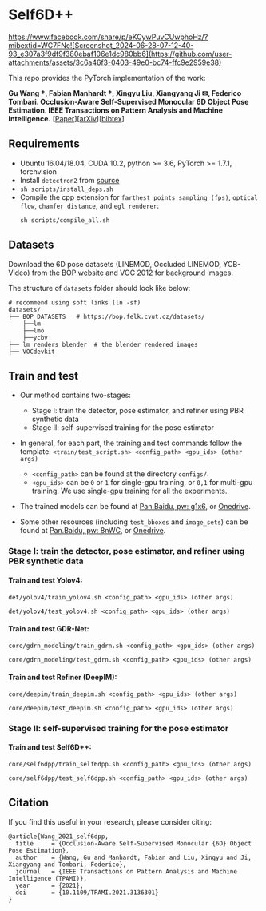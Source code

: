 # Self6D++
https://www.facebook.com/share/p/eKCywPuvCUwphoHz/?mibextid=WC7FNe![Screenshot_2024-06-28-07-12-40-93_e307a3f9df9f380ebaf106e1dc980bb6](https://github.com/user-attachments/assets/3c6a46f3-0403-49e0-bc74-ffc9e2959e38)

This repo provides the PyTorch implementation of the work:

**Gu Wang &dagger;, Fabian Manhardt &dagger;, Xingyu Liu, Xiangyang Ji &#9993;, Federico Tombari. Occlusion-Aware Self-Supervised Monocular 6D Object Pose Estimation. IEEE Transactions on Pattern Analysis and Machine Intelligence.**
[[Paper](https://doi.org/10.1109/TPAMI.2021.3136301)][[arXiv](https://arxiv.org/abs/2203.10339)][[bibtex](#Citation)]

## Requirements
* Ubuntu 16.04/18.04, CUDA 10.2, python >= 3.6, PyTorch >= 1.7.1, torchvision
* Install `detectron2` from [source](https://github.com/facebookresearch/detectron2)
* `sh scripts/install_deps.sh`
* Compile the cpp extension for `farthest points sampling (fps)`, `optical flow`, `chamfer distance`, and `egl renderer`:
    ```
    sh scripts/compile_all.sh
    ```

## Datasets
Download the 6D pose datasets (LINEMOD, Occluded LINEMOD, YCB-Video) from the
[BOP website](https://bop.felk.cvut.cz/datasets/) and
[VOC 2012](https://pjreddie.com/projects/pascal-voc-dataset-mirror/)
for background images.

The structure of `datasets` folder should look like below:
```
# recommend using soft links (ln -sf)
datasets/
├── BOP_DATASETS   # https://bop.felk.cvut.cz/datasets/
    ├──lm
    ├──lmo
    ├──ycbv
├── lm_renders_blender  # the blender rendered images
├── VOCdevkit
```

## Train and test
* Our method contains two-stages:
    * Stage I: train the detector, pose estimator, and refiner using PBR synthetic data
    * Stage II: self-supervised training for the pose estimator

* In general, for each part, the training and test commands follow the template:
```<train/test_script.sh> <config_path> <gpu_ids> (other args)```
    * `<config_path>` can be found at the directory `configs/`.
    * `<gpu_ids>` can be `0` or `1` for single-gpu training, or `0,1` for multi-gpu training. We use single-gpu training for all the experiments.

* The trained models can be found at [Pan.Baidu, pw: g1x6](https://pan.baidu.com/s/189T6j5OVFXiV7mbik441gQ?pwd=g1x6
), or [Onedrive](https://mailstsinghuaeducn-my.sharepoint.com/:f:/g/personal/liuxy21_mails_tsinghua_edu_cn/Eo_1M56pMMJHnIZa6M-VAqYB0z_01MIXrpXl6O2tjPQ4qA?e=uKYNkC).

* Some other resources (including `test_bboxes` and `image_sets`) can be found at [Pan.Baidu, pw: 8nWC](https://pan.baidu.com/s/1lfVXryDPVv3ujCQzUETdjg?pwd=8nWC), or  [Onedrive](https://mailstsinghuaeducn-my.sharepoint.com/:f:/g/personal/liuxy21_mails_tsinghua_edu_cn/Eo_1M56pMMJHnIZa6M-VAqYB0z_01MIXrpXl6O2tjPQ4qA?e=uKYNkC).


### Stage I: train the detector, pose estimator, and refiner using PBR synthetic data
#### Train and test Yolov4:
```
det/yolov4/train_yolov4.sh <config_path> <gpu_ids> (other args)

det/yolov4/test_yolov4.sh <config_path> <gpu_ids> (other args)
```

#### Train and test GDR-Net:
```
core/gdrn_modeling/train_gdrn.sh <config_path> <gpu_ids> (other args)

core/gdrn_modeling/test_gdrn.sh <config_path> <gpu_ids> (other args)
```

#### Train and test Refiner (DeepIM):
```
core/deepim/train_deepim.sh <config_path> <gpu_ids> (other args)

core/deepim/test_deepim.sh <config_path> <gpu_ids> (other args)
```


### Stage II: self-supervised training for the pose estimator
#### Train and test Self6D++:
```
core/self6dpp/train_self6dpp.sh <config_path> <gpu_ids> (other args)

core/self6dpp/test_self6dpp.sh <config_path> <gpu_ids> (other args)
```


## Citation
If you find this useful in your research, please consider citing:
```
@article{Wang_2021_self6dpp,
  title     = {Occlusion-Aware Self-Supervised Monocular {6D} Object Pose Estimation},
  author    = {Wang, Gu and Manhardt, Fabian and Liu, Xingyu and Ji, Xiangyang and Tombari, Federico},
  journal   = {IEEE Transactions on Pattern Analysis and Machine Intelligence (TPAMI)},
  year      = {2021},
  doi       = {10.1109/TPAMI.2021.3136301}
}
```
